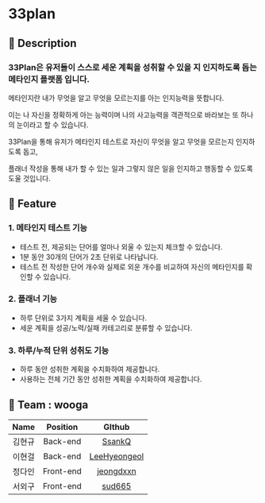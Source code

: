 # 33plan

## 📘 Description

### 33Plan은 유저들이 스스로 세운 계획을 성취할 수 있을 지 인지하도록 돕는 메타인지 플랫폼 입니다.

메타인지란 내가 무엇을 알고 무엇을 모르는지를 아는 인지능력을 뜻합니다.

이는 나 자신을 정확하게 아는 능력이며 나의 사고능력을 객관적으로 바라보는 또 하나의 눈이라고 할 수 있습니다.

33Plan을 통해 유저가 메타인지 테스트로 자신이 무엇을 알고 무엇을 모르는지 인지하도록 돕고, 

플래너 작성을 통해 내가 할 수 있는 일과 그렇지 않은 일을 인지하고 행동할 수 있도록 도울 것입니다.

## 📘 Feature

### 1. 메타인지 테스트 기능
* 테스트 전, 제공되는 단어를 얼마나 외울 수 있는지 체크할 수 있습니다.
* 1분 동안 30개의 단어가 2초 단위로 나타납니다. 
* 테스트 전 작성한 단어 개수와 실제로 외운 개수를 비교하여 자신의 메타인지를 확인할 수 있습니다.

### 2. 플래너 기능
 * 하루 단위로 3가지 계획을 세울 수 있습니다.
 * 세운 계획을 성공/노력/실패 카테고리로 분류할 수 있습니다.

### 3. 하루/누적 단위 성취도 기능 
* 하루 동안 성취한 계획을 수치화하여 제공합니다. 
* 사용하는 전체 기간 동안 성취한 계획을 수치화하여 제공합니다.


## 📘 Team : wooga
|Name|Position|GIthub|
|:---:|:---:|:---:|
|김현규|Back-end|[SsankQ](https://github.com/SsankQ)|
|이현걸|Back-end|[LeeHyeongeol](https://github.com/LeeHyeongeol)|
|정다인|Front-end|[jeongdxxn](https://github.com/jeongdxxn)|
|서외구|Front-end|[sud665](https://github.com/sud665)|

